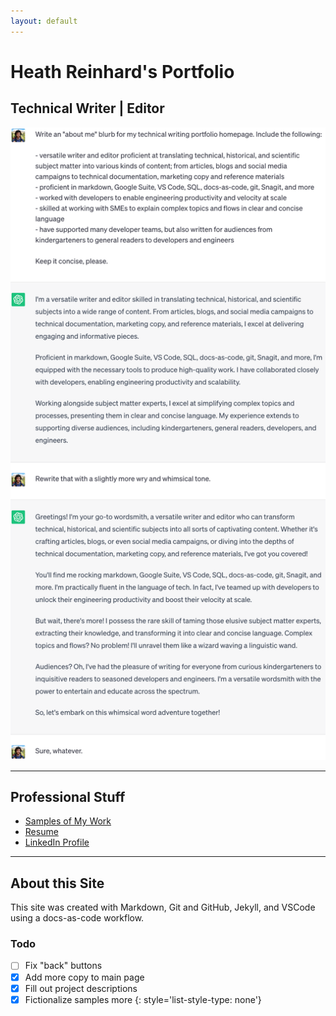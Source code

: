 ```yaml
---
layout: default
---
```


# Heath Reinhard's Portfolio

## Technical Writer | Editor
<!--
You might be my kind of company if you:

* Hire talented people and empower them to solve problems both collaboratively and autonomously
* Believe that documentation is a powerful tool for enabling engineering productivity and velocity at scale
* Are remote-first and properly support distributed employees financially and technologically
* Lean into using generative AI tools to augment documentation workflows
* Compensate based on experience, not location
* Support ongoing learning
* Focus on creating real-world impact while also having fun and a sense of humor

## More About Me

Versatile writer and editor proficient at translating technical, historical, and scientific subject matter into various kinds of content; from articles, blogs and social media campaigns to technical documentation, marketing copy and reference materials. Adept at working with SMEs to explain their work in clear and concise English. I have written for audiences ranging from kindergarteners to teams of professional developers and engineers.

I have a passion for brevity and an obsession with eliminating superfluous commas wherever I find them.
-->

![](./assets/img/about_me_light.png)

---

## Professional Stuff

* [Samples of My Work](./writing/writing)
* [Resume](./assets/Heath%20Reinhard%20Resume.pdf)
* [LinkedIn Profile](https://www.linkedin.com/in/heath-reinhard/)

---

## About this Site

This site was created with Markdown, Git and GitHub, Jekyll, and VSCode using a docs-as-code workflow.

### Todo

- [ ] Fix "back" buttons
- [x] Add more copy to main page
- [x] Fill out project descriptions
- [x] Fictionalize samples more
{: style='list-style-type: none'}
